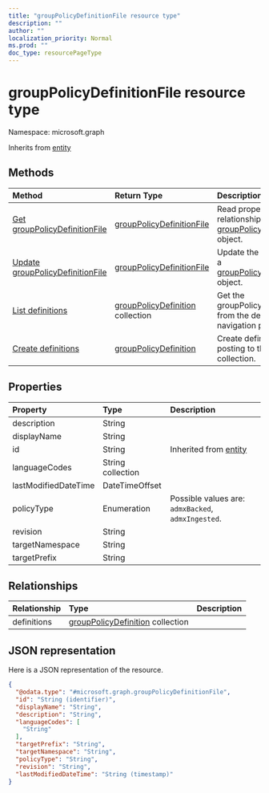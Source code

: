 ```yaml
---
title: "groupPolicyDefinitionFile resource type"
description: ""
author: ""
localization_priority: Normal
ms.prod: ""
doc_type: resourcePageType
---
```


# groupPolicyDefinitionFile resource type


Namespace: microsoft.graph




Inherits from [entity](../resources/entity.md)

## Methods
|Method|Return Type|Description|
|:---|:---|:---|
|[Get groupPolicyDefinitionFile](../api/grouppolicydefinitionfile-get.md)|[groupPolicyDefinitionFile](../resources/grouppolicydefinitionfile.md)|Read properties and relationships of the [groupPolicyDefinitionFile](../resources/grouppolicydefinitionfile.md) object.|
|[Update groupPolicyDefinitionFile](../api/grouppolicydefinitionfile-update.md)|[groupPolicyDefinitionFile](../resources/grouppolicydefinitionfile.md)|Update the properties of a [groupPolicyDefinitionFile](../resources/grouppolicydefinitionfile.md) object.|
|[List definitions](../api/grouppolicydefinitionfile-list-definitions.md)|[groupPolicyDefinition](../resources/grouppolicydefinition.md) collection|Get the groupPolicyDefinitions from the definitions navigation property.|
|[Create definitions](../api/grouppolicydefinitionfile-post-definitions.md)|[groupPolicyDefinition](../resources/grouppolicydefinition.md)|Create definitions by posting to the definitions collection.|

## Properties
|Property|Type|Description|
|:---|:---|:---|
|description|String||
|displayName|String||
|id|String| Inherited from [entity](../resources/entity.md)|
|languageCodes|String collection||
|lastModifiedDateTime|DateTimeOffset||
|policyType|Enumeration| Possible values are: `admxBacked`, `admxIngested`.|
|revision|String||
|targetNamespace|String||
|targetPrefix|String||

## Relationships
|Relationship|Type|Description|
|:---|:---|:---|
|definitions|[groupPolicyDefinition](../resources/grouppolicydefinition.md) collection||

## JSON representation
Here is a JSON representation of the resource.
<!-- {
  "blockType": "resource",
  "keyProperty": "id",
  "@odata.type": "microsoft.graph.groupPolicyDefinitionFile",
  "baseType": "microsoft.graph.entity",
  "openType": false
}
-->
``` json
{
  "@odata.type": "#microsoft.graph.groupPolicyDefinitionFile",
  "id": "String (identifier)",
  "displayName": "String",
  "description": "String",
  "languageCodes": [
    "String"
  ],
  "targetPrefix": "String",
  "targetNamespace": "String",
  "policyType": "String",
  "revision": "String",
  "lastModifiedDateTime": "String (timestamp)"
}
```


